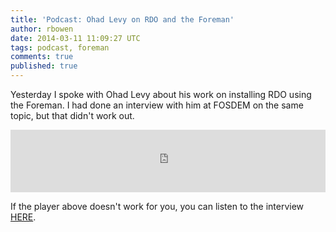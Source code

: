 ```yaml
---
title: 'Podcast: Ohad Levy on RDO and the Foreman'
author: rbowen
date: 2014-03-11 11:09:27 UTC
tags: podcast, foreman
comments: true
published: true
---
```


Yesterday I spoke with Ohad Levy about his work on installing RDO using the Foreman. I had done an interview with him at FOSDEM on the same topic, but that didn't work out.


<iframe id="audio_iframe" src="http://www.podbean.com/media/player/28r5n-5e72d3" width="100%" height="100" frameborder="0" scrolling="no"></iframe>


If the player above doesn't work for you, you can listen to the interview [HERE](http://rdocommunity.podbean.com/mf/web/rqdcqx/ohad_levy_foreman.mp3).